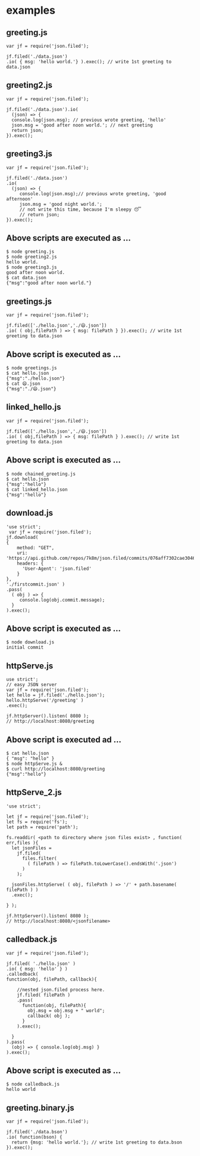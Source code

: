 # examples

## greeting.js
    var jf = require('json.filed');

    jf.filed('./data.json')
    .io( { msg: 'hello world.'} ).exec(); // write 1st greeting to data.json

## greeting2.js
    var jf = require('json.filed');

    jf.filed('./data.json').io(
      (json) => {
      console.log(json.msg); // previous wrote greeting, 'hello'
      json.msg = 'good after noon world.'; // next greeting
      return json;
    }).exec();

## greeting3.js
    var jf = require('json.filed');

    jf.filed('./data.json')
    .io(
      (json) => {
         console.log(json.msg);// previous wrote greeting, 'good afternoon'
         json.msg = 'good night world.';
         // not write this time, because I'm sleepy 😴  
         // return json;
    }).exec();


## Above scripts are executed as ...
    $ node greeting.js
    $ node greeting2.js
    hello world.
    $ node greeting3.js
    good after noon world.
    $ cat data.json
    {"msg":"good after noon world."}


## greetings.js
    var jf = require('json.filed');

    jf.filed(['./hello.json','./😄.json'])
    .io( ( obj,filePath ) => { msg: filePath } }).exec(); // write 1st greeting to data.json


## Above script is executed as ...
    $ node greetings.js
    $ cat hello.json
    {"msg":"./hello.json"}
    $ cat 😄.json
    {"msg":"./😄.json"}

## linked_hello.js
    var jf = require('json.filed');

    jf.filed(['./hello.json','./😄.json'])
    .io( ( obj,filePath ) => { msg: filePath } ).exec(); // write 1st greeting to data.json


## Above script is executed as ...
    $ node chained_greeting.js
    $ cat hello.json
    {"msg":"hello"}
    $ cat linked_hello.json
    {"msg":"hello"}


## download.js
    'use strict';
     var jf = require('json.filed');
    jf.download(
    {
        method: "GET",
        uri: 'https://api.github.com/repos/7k8m/json.filed/commits/076aff7302cae3046955de13af41b1be90f41f03',
        headers: {
          'User-Agent': 'json.filed'
        }
    },
    './firstcommit.json' )
    .pass(
      ( obj ) => {
         console.log(obj.commit.message);
      }
    ).exec();

## Above script is executed as ...
    $ node download.js
    initial commit    


## httpServe.js
    use strict';
    // easy JSON server
    var jf = require('json.filed');
    let hello = jf.filed('./hello.json');
    hello.httpServe('/greeting' )
    .exec();

    jf.httpServer().listen( 8080 );
    // http://localhost:8080/greeting


## Above script is executed ad ...
    $ cat hello.json
    { "msg": "hello" }
    $ node httpServe.js &
    $ curl http://localhost:8080/greeting
    {"msg":"hello"}


## httpServe_2.js
    'use strict';

    let jf = require('json.filed');
    let fs = require('fs');
    let path = require('path');

    fs.readdir( <path to directory where json files exist> , function( err,files ){
      let jsonFiles =
        jf.filed(
          files.filter(
            ( filePath ) => filePath.toLowerCase().endsWith('.json')
          )
        );

      jsonFiles.httpServe( ( obj, filePath ) => '/' + path.basename( filePath ) )
      .exec();

    } );

    jf.httpServer().listen( 8080 );
    // http://localhost:8080/<jsonfilename>


## calledback.js
    var jf = require('json.filed');

    jf.filed( './hello.json' )
    .io( { msg: 'hello' } )
    .calledback(
    function(obj, filePath, callback){

        //nested json.filed process here.
        jf.filed( filePath )
        .pass(
          function(obj, filePath){
            obj.msg = obj.msg + " world";
            callback( obj );
          }
        ).exec();

      }
    ).pass(
      (obj) => { console.log(obj.msg) }
    ).exec();

## Above script is executed as ...
    $ node calledback.js
    hello world

## greeting.binary.js
    var jf = require('json.filed');

    jf.filed('./data.bson')
    .io( function(bson) {
      return {msg: 'hello world.'}; // write 1st greeting to data.bson
    }).exec();
